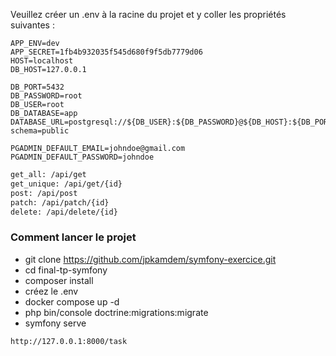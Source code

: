 Veuillez créer un .env à la racine du projet et y coller les propriétés suivantes :

```env
APP_ENV=dev
APP_SECRET=1fb4b932035f545d680f9f5db7779d06
HOST=localhost
DB_HOST=127.0.0.1

DB_PORT=5432
DB_PASSWORD=root
DB_USER=root
DB_DATABASE=app
DATABASE_URL=postgresql://${DB_USER}:${DB_PASSWORD}@${DB_HOST}:${DB_PORT}/${DB_DATABASE}?schema=public

PGADMIN_DEFAULT_EMAIL=johndoe@gmail.com
PGADMIN_DEFAULT_PASSWORD=johndoe

```

```sh
get_all: /api/get
get_unique: /api/get/{id}
post: /api/post
patch: /api/patch/{id}
delete: /api/delete/{id}
```

### Comment lancer le projet
- git clone https://github.com/jpkamdem/symfony-exercice.git
- cd final-tp-symfony
- composer install
- créez le .env
- docker compose up -d
- php bin/console doctrine:migrations:migrate
- symfony serve

```bash
http://127.0.0.1:8000/task
```